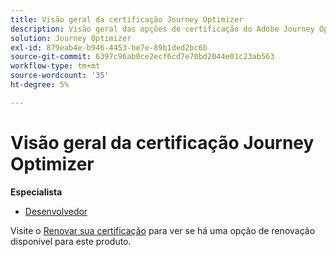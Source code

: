 ```yaml
---
title: Visão geral da certificação Journey Optimizer
description: Visão geral das opções de certificação do Adobe Journey Optimizer
solution: Journey Optimizer
exl-id: 879eab4e-b946-4453-be7e-89b1ded2bc6b
source-git-commit: 6397c96ab0ce2ecf6cd7e70bd2044e01c23ab563
workflow-type: tm+mt
source-wordcount: '35'
ht-degree: 5%

---
```


# Visão geral da certificação Journey Optimizer

**Especialista**

* [Desenvolvedor](/help/certifications/ajo/ajo-e-developer.md) <!--AD0-E603-->

Visite o [Renovar sua certificação](/help/certifications/renew.md) para ver se há uma opção de renovação disponível para este produto.
